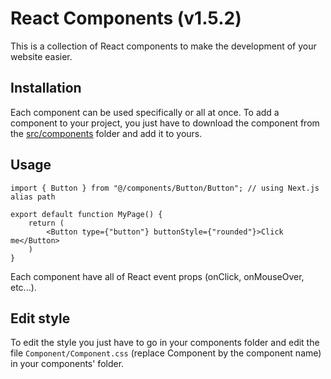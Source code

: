 # React Components (v1.5.2)

This is a collection of React components to make the development of your website easier.

## Installation

Each component can be used specifically or all at once. To add a component to your project, you just have to download the component from the [src/components](https://github.com/ItsMeViipeR/react-components/tree/master/src/components) folder and add it to yours.

## Usage

```tsx
import { Button } from "@/components/Button/Button"; // using Next.js alias path

export default function MyPage() {
    return (
        <Button type={"button"} buttonStyle={"rounded"}>Click me</Button>
    )
}
```

Each component have all of React event props (onClick, onMouseOver, etc...).

## Edit style

To edit the style you just have to go in your components folder and edit the file `Component/Component.css` (replace Component by the component name) in your components' folder.